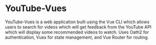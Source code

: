 # YouTube-Vues

YouTube-Vues is a web application built using the Vue CLI which allows users to search for videos which will get feedback from the YouTube API which will display some recommended videos to watch. Uses Oath2 for authentication, Vuex for state management, and Vue Router for routing.
